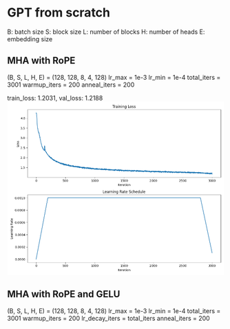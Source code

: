 # GPT from scratch

B: batch size
S: block size
L: number of blocks
H: number of heads
E: embedding size

## MHA with RoPE


(B, S, L, H, E) = (128, 128, 8, 4, 128)
lr_max = 1e-3
lr_min = 1e-4
total_iters = 3001
warmup_iters = 200
anneal_iters = 200

train_loss: 1.2031, val_loss: 1.2188
![RoPE Training Plot](plot_rope.png)

## MHA with RoPE and GELU

(B, S, L, H, E) = (128, 128, 8, 4, 128)
lr_max = 1e-3
lr_min = 1e-4
total_iters = 3001
warmup_iters = 200
lr_decay_iters = total_iters
anneal_iters = 200

